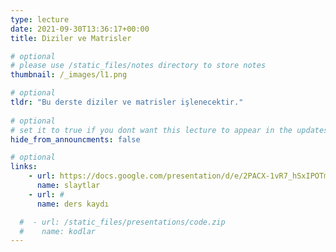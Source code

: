 ```yaml
---
type: lecture
date: 2021-09-30T13:36:17+00:00
title: Diziler ve Matrisler

# optional
# please use /static_files/notes directory to store notes
thumbnail: /_images/l1.png

# optional
tldr: "Bu derste diziler ve matrisler işlenecektir."
  
# optional
# set it to true if you dont want this lecture to appear in the updates section
hide_from_announcments: false

# optional
links:
    - url: https://docs.google.com/presentation/d/e/2PACX-1vR7_hSxIPOTm8657-uWYhpEGogMEJCk7vtg1nUbqiAlI8hbDBcDOblUkeNBgL5Dt7asJ2GtZHUeyVJ5/pub?start=false&loop=false&delayms=60000
      name: slaytlar
    - url: #
      name: ders kaydı

  #  - url: /static_files/presentations/code.zip
  #    name: kodlar
---
```

<!-- Other additional contents using markdown -->
<!--
**Suggested Readings:**
- [Readings 1](http://example.com)
- [Readings 2](http://example.com)
-->
